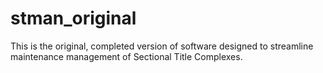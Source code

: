 # stman_original
This is the original, completed version of software designed to streamline maintenance management of Sectional Title Complexes.
